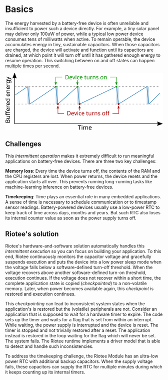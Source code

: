# Basics

The energy harvested by a battery-free device is often unreliable and insufficient to power such a device directly.
For example, a tiny solar panel may deliver only 100uW of power, while a typical low power device consumes tens of milliwatts when active.
To remain operable, the device accumulates energy in tiny, sustainable capacitors.
When those capacitors are charged, the device will activate and function until its capacitors are drained, at which point it will turn off until it has gathered enough energy to resume operation.
This switching between on and off states can happen multiple times per second.

![Intermittent Execution](./img/intermittent_execution.svg)

## Challenges

This *intermittent operation* makes it extremely difficult to run meaningful applications on battery-free devices.
There are three two key challenges:

**Memory loss**: Every time the device turns off, the contents of the RAM and the CPU registers are lost.
When power returns, the device resets and the application starts all over.
This prevents running long-running tasks like machine-learning inference on battery-free devices.

**Timekeeping**: Time plays an essential role in many embedded applications.
A sense of time is necessary to schedule communication or to timestamp sensor readings.
Battery-powered devices usually use a low-power RTC to keep track of time across days, months and years.
But such RTC also loses its internal counter value as soon as the power supply turns off.

## Riotee's solution

Riotee's hardware-and-software solution automatically handles this *intermittent execution* so you can focus on building your application.
To this end, Riotee continuously monitors the capacitor voltage and gracefully suspends execution and puts the device into a low power sleep mode when the voltage falls below a software-defined turn-off threshold.
When the voltage recovers above another software-defined turn-on threshold, execution continues.
If the voltage does not recover within a short time, the complete application state is copied (*checkpointed*) to a non-volatile memory.
Later, when power becomes available again, this *checkpoint* is restored and execution continues.

This *checkpointing* can lead to inconsistent system states when the application's is restored but the (volatile) peripherals are not.
Consider an application that is supposed to wait for a hardware timer to expire.
The code sets up the timer and waits for a flag that is set from within an interrupt. While waiting, the power supply is interrupted and the device is reset.
The timer is stopped and not trivially restored after a reset.
The application instead is restored in the loop waiting for the flag which will never be set.
The system fails.
The Riotee runtime implements a driver model that is able to detect and handle such inconsistencies.

To address the timekeeping challenge, the Riotee Module has an ultra-low power RTC with additional backup capacitors.
When the supply voltage fails, these capacitors can supply the RTC for multiple minutes during which it keeps counting up its internal timers.
